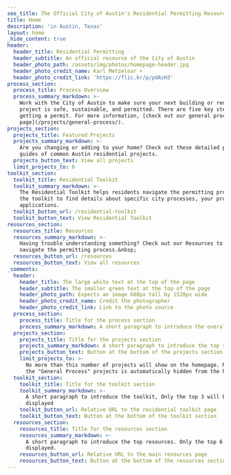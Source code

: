 ```yaml
---
seo_title: The Official City of Austin's Residential Permitting Resource
title: Home
description: 'in Austin, Texas'
layout: home
_hide_content: true
header:
  header_title: Residential Permitting
  header_subtitle: An official resource of the City of Austin
  header_photo_path: /assets/img/photos/homepage-header.jpg
  header_photo_credit_name: Karl Metzelear •
  header_photo_credit_link: 'https://flic.kr/p/pdAzH3'
process_section:
  process_title: Process Overview
  process_summary_markdown: >-
    Work with the City of Austin to make sure your next building or renovation
    project is safe, sustainable, and permitted. There are five key steps to
    getting a permit. For more information, [check out our general process
    page](/projects/general-process/).
projects_section:
  projects_title: Featured Projects
  projects_summary_markdown: >-
    Are you changing or adding to your home? Check out these detailed permitting
    guides of common Austin residential projects.
  projects_button_text: View all projects
  limit_projects_to: 6
toolkit_section:
  toolkit_title: Residential Toolkit
  toolkit_summary_markdown: >-
    The Residential Toolkit helps residents navigate the permitting process. Use
    the toolkit to find details about specific city processes, your property or
    applications.
  toolkit_button_url: /residential-toolkit
  toolkit_button_text: View Residential Toolkit
resources_section:
  resources_title: Resources
  resources_summary_markdown: >-
    Having trouble understanding something? Check out our Resources to help you
    navigate the permitting process.&nbsp;
  resources_button_url: /resources
  resources_button_text: View all resources
_comments:
  header:
    header_title: The large white text at the top of the page
    header_subtitle: The smaller green text at the top of the page
    header_photo_path: Expects an image 680px tall by 1520px wide
    header_photo_credit_name: Credit the photographer
    header_photo_credit_link: Link to the photo source
  process_section:
    process_title: Title for the process section
    process_summary_markdown: A short paragraph to introduce the overall process.
  projects_section:
    projects_title: Title for the projects section
    projects_summary_markdown: A short paragraph to introduce the top set of projects
    projects_button_text: Button at the bottom of the projects section
    limit_projects_to: >-
      No more than this number of projects will show on the homepage. Note that
      the "General Process" projects is automatically hidden from the homepage.
  toolkit_section:
    toolkit_title: Title for the toolkit section
    toolkit_summary_markdown: >-
      A short paragraph to introduce the toolkit, Only the top 3 will be
      displayed
    toolkit_button_url: Relative URL to the residential toolkit page
    toolkit_button_text: Button at the bottom of the toolkit section
  resources_section:
    resources_title: Title for the resources section
    resources_summary_markdown: >-
      A short paragraph to introduce the top resources. Only the top 6 will be
      displayed.
    resources_button_url: Relative URL to the main resources page
    resources_button_text: Button at the bottom of the resources section
---
```

